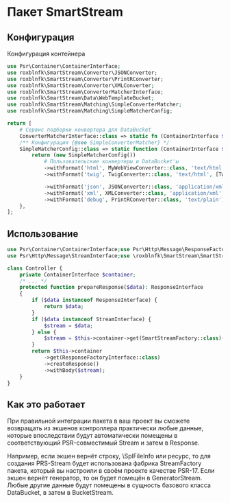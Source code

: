 # Пакет SmartStream

## Конфигурация

Конфигурация контейнера

```php
use Psr\Container\ContainerInterface;
use roxblnfk\SmartStream\Converter\JSONConverter;
use roxblnfk\SmartStream\Converter\PrintRConverter;
use roxblnfk\SmartStream\Converter\XMLConverter;
use roxblnfk\SmartStream\ConverterMatcherInterface;
use roxblnfk\SmartStream\Data\WebTemplateBucket;
use roxblnfk\SmartStream\Matching\SimpleConverterMatcher;
use roxblnfk\SmartStream\Matching\SimpleMatcherConfig;

return [
    # Сервис подборки конвертера для DataBucket
    ConverterMatcherInterface::class => static fn (ContainerInterface $c) => $c->get(SimpleConverterMatcher::class),
    /** Конфигурация {@see SimpleConverterMatcher} */
    SimpleMatcherConfig::class => static function (ContainerInterface $container) {
        return (new SimpleMatcherConfig())
            # Пользовательские конвертеры и DataBucket'ы
            ->withFormat('html', MyWebViewConverter::class, 'text/html', [WebTemplateBucket::class])
            ->withFormat('twig', TwigConverter::class, 'text/html', [TwigDataBucket::class])

            ->withFormat('json', JSONConverter::class, 'application/xml')
            ->withFormat('xml', XMLConverter::class, 'application/xml')
            ->withFormat('debug', PrintRConverter::class, 'text/plain');
    },
];
```

## Использование

```php
use Psr\Container\ContainerInterface;use Psr\Http\Message\ResponseFactoryInterface;use Psr\Http\Message\ResponseInterface;
use Psr\Http\Message\StreamInterface;use \roxblnfk\SmartStream\SmartStreamFactory;

class Controller {
    private ContainerInterface $container;
    /* ... */
    protected function prepareResponse($data): ResponseInterface
    {
        if ($data instanceof ResponseInterface) {
            return $data;
        }
        if ($data instanceof StreamInterface) {
            $stream = $data;
        } else {
            $stream = $this->container->get(SmartStreamFactory::class)->createStream($data);
        }
        return $this->container
            ->get(ResponseFactoryInterface::class)
            ->createResponse()
            ->withBody($stream);
    }
}
```

## Как это работает

При правильной интеграции пакета в ваш проект вы сможете возвращать из экшенов контроллера практически любые данные,
которые впоследствии будут автоматически помещены в соответствующий PSR-совместимый Stream и затем в Response.

Например, если экшен вернёт строку, \SplFileInfo или ресурс, то для создания PRS-Stream будет использована фабрика
StreamFactory пакета, который вы настроили в своём проекте качестве PSR-17. Если экшен вернёт генератор, то он будет
помещён в GeneratorStream. Любые другие данные будут помещены в сущность базового класса DataBucket, в затем в
BucketStream.
